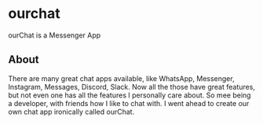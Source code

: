 # ourchat

ourChat is a Messenger App 

## About

There are many great chat apps available, like WhatsApp, Messenger, Instagram, Messages,
Discord, Slack. Now all the those have great features, but not even one has all the features
I personally care about. So mee being a developer, with friends how I like to chat with. I 
went ahead to create our own chat app ironically called ourChat. 
